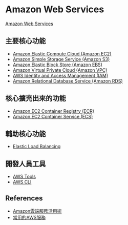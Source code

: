 Amazon Web Services
===================

[Amazon Web Services](https://aws.amazon.com/)

## 主要核心功能

* [Amazon Elastic Compute Cloud (Amazon EC2)](ec2.md)
* [Amazon Simple Storage Service (Amazon S3)](https://aws.amazon.com/tw/s3/)
* [Amazon Elastic Block Store (Amazon EBS)](https://aws.amazon.com/tw/ebs/)
* [Amazon Virtual Private Cloud (Amazon VPC)](vpc.md)
* [AWS Identity and Access Management (IAM)](iam.md)
* [Amazon Relational Database Service (Amazon RDS)](https://aws.amazon.com/tw/rds/)

## 核心擴充出來的功能

* [Amazon EC2 Container Registry (ECR)](https://aws.amazon.com/tw/ecr/)
* [Amazon EC2 Container Service (ECS)](https://aws.amazon.com/tw/ecs/)

## 輔助核心功能

* [Elastic Load Balancing](https://aws.amazon.com/tw/elasticloadbalancing/)

## 開發人員工具

* [AWS Tools](https://aws.amazon.com/tw/tools/)
* [AWS CLI](cli.md)

## References

* [Amazon雲端服務活用術](http://www.ithome.com.tw/article/88754)
* [常用的AWS服務](http://www.tts.bz/archives/2450)
